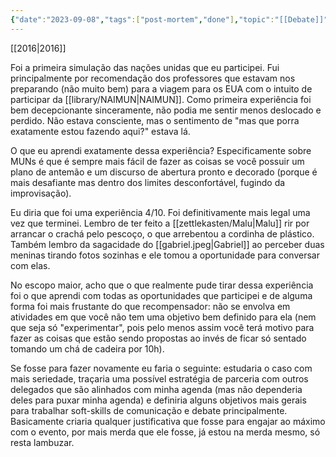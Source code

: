 ```yaml
---
{"date":"2023-09-08","tags":["post-mortem","done"],"topic":"[[Debate]]","publish":true,"PassFrontmatter":true}
---
```


[[2016\|2016]]

Foi a primeira simulação das nações unidas que eu participei. Fui principalmente por recomendação dos professores que estavam nos preparando (não muito bem) para a viagem para os EUA com o intuito de participar da [[library/NAIMUN\|NAIMUN]]. Como primeira experiência foi bem decepcionante sinceramente, não podia me sentir menos deslocado e perdido. Não estava consciente, mas o sentimento de "mas que porra exatamente estou fazendo aqui?" estava lá. 

O que eu aprendi exatamente dessa experiência? Especificamente sobre MUNs é que é sempre mais fácil de fazer as coisas se você possuir um plano de antemão e um discurso de abertura pronto e decorado (porque é mais desafiante mas dentro dos limites desconfortável, fugindo da improvisação). 

Eu diria que foi uma experiência 4/10. Foi definitivamente mais legal uma vez que terminei. Lembro de ter feito a [[zettlekasten/Malu\|Malu]] rir por arrancar o crachá pelo pescoço, o que arrebentou a cordinha de plástico. Também lembro da sagacidade do [[gabriel.jpeg|Gabriel]] ao perceber duas meninas tirando fotos sozinhas e ele tomou a oportunidade para conversar com elas. 

No escopo maior, acho que o que realmente pude tirar dessa experiência foi o que aprendi com todas as oportunidades que participei e de alguma forma foi mais frustante do que recompensador: não se envolva em atividades em que você não tem uma objetivo bem definido para ela (nem que seja só "experimentar", pois pelo menos assim você terá motivo para fazer as coisas que estão sendo propostas ao invés de ficar só sentado tomando um chá de cadeira por 10h). 

Se fosse para fazer novamente eu faria o seguinte: estudaria o caso com mais seriedade, traçaria uma possível estratégia de parceria com outros delegados que são alinhados com minha agenda (mas não dependeria deles para puxar minha agenda) e definiria alguns objetivos mais gerais para trabalhar soft-skills de comunicação e debate principalmente. Basicamente criaria qualquer justificativa que fosse para engajar ao máximo com o evento, por mais merda que ele fosse, já estou na merda mesmo, só resta lambuzar. 